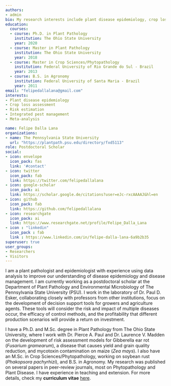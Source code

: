 ```yaml
---
authors:
- admin
bio: My research interests include plant disease epidemiology, crop lost assessment, integrate pest management, and meta-analysis.
education:
  courses:
  - course: Ph.D. in Plant Pathology
    institution: The Ohio State University
    year: 2020
  - course: Master in Plant Pathology
    institution: The Ohio State University
    year: 2018
  - course: Master in Crop Sciences/Phytopathology
    institution: Federal University of Rio Grande do Sul - Brazil
    year: 2013
  - course: B.S. in Agronomy
    institution: Federal University of Santa Maria - Brazil
    year: 2011
email: "felipedallalana@gmail.com"
interests:
- Plant disease epidemiology
- Crop loss assessment
- Risk estimation
- Integrated pest management
- Meta-analysis

name: Felipe Dalla Lana
organizations:
- name: The Pennsylvania State University
  url: "https://plantpath.psu.edu/directory/fxd5113"
role: Postdoctoral Scholar
social:
- icon: envelope
  icon_pack: fas
  link: '#contact'
- icon: twitter
  icon_pack: fab
  link: https://twitter.com/felipedallalana
- icon: google-scholar
  icon_pack: ai
  link: https://scholar.google.de/citations?user=eJc-rxcAAAAJ&hl=en
- icon: github
  icon_pack: fab
  link: https://github.com/felipedallalana
- icon: researchgate
  icon_pack: ai
  link: https://www.researchgate.net/profile/Felipe_Dalla_Lana
- icon : "linkedin"
  icon_pack : fab
  link : https://www.linkedin.com/in/felipe-dalla-lana-6a9b2b35
superuser: true
user_groups:
- Researchers
- Visitors
---
```


I am a plant pathologist and epidemiologist with experience using data analysis to improve our understanding of disease epidemiology and disease management. I am currently working as a postdoctoral scholar at the Department of Plant Pathology and Environmental Microbiology of The Pennsylvania State University (PSU). I work in the laboratory of Dr. Paul D. Esker, collaborating closely with professors from other institutions, focus on the development of decision support tools for growers and agriculture agents. These tools will consider the risk and impact of multiple diseases occur, the efficacy of control methods, and the profitability that different production scenarios will provide a return on investment.

I have a Ph.D. and M.Sc. degree in Plant Pathology from The Ohio State University, where I work with Dr. Pierce A. Paul and Dr. Laurence V. Madden on the development of risk assessment models for Gibberella ear rot (*Fusarium gramearum*), a disease that causes yield and grain quality reduction, and mycotoxin contamination on maize (*Zea mays*). I also have an M.Sc. in Crop Sciences/Phytopathology, working on soybean rust (*Phakopsora pachyrhizi*), and B.S. in Agronomy. My research was published on several papers in peer-review journals, most on Phytopathology and Plant Disease. I have experience in teaching and extension. For more details, check my **curriculum vitae** [here](/files/FelipeDallaLana_CV_Ago_2021.pdf).

